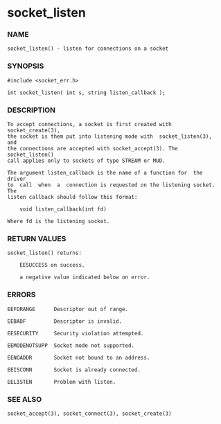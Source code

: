 # socket_listen

### NAME

    socket_listen() - listen for connections on a socket

### SYNOPSIS

    #include <socket_err.h>

    int socket_listen( int s, string listen_callback );

### DESCRIPTION

    To accept connections, a socket is first created with socket_create(3),
    the socket is them put into listening mode with  socket_listen(3),  and
    the connections are accepted with socket_accept(3). The socket_listen()
    call applies only to sockets of type STREAM or MUD.

    The argument listen_callback is the name of a function for  the  driver
    to  call  when  a  connection is requested on the listening socket. The
    listen callback should follow this format:

        void listen_callback(int fd)

    Where fd is the listening socket.

### RETURN VALUES

    socket_listen() returns:

        EESUCCESS on success.

        a negative value indicated below on error.

### ERRORS

    EEFDRANGE      Descriptor out of range.

    EEBADF         Descriptor is invalid.

    EESECURITY     Security violation attempted.

    EEMODENOTSUPP  Socket mode not supported.

    EENOADDR       Socket not bound to an address.

    EEISCONN       Socket is already connected.

    EELISTEN       Problem with listen.

### SEE ALSO

    socket_accept(3), socket_connect(3), socket_create(3)

